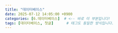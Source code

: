```yaml
---
title: "데이터베이스"
date: 2025-07-12 14:05:00 +0900
categories: [6.데이터베이스]  # <-- 바로 이 부분입니다!
tags: [데이터베이스, 첫글]      # 태그도 동일한 방식입니다.
---
```



